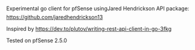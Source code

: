 Experimental go client for pfSense usingJared Hendrickson API package: https://github.com/jaredhendrickson13

Inspired by https://dev.to/plutov/writing-rest-api-client-in-go-3fkg

Tested on pfSense 2.5.0
